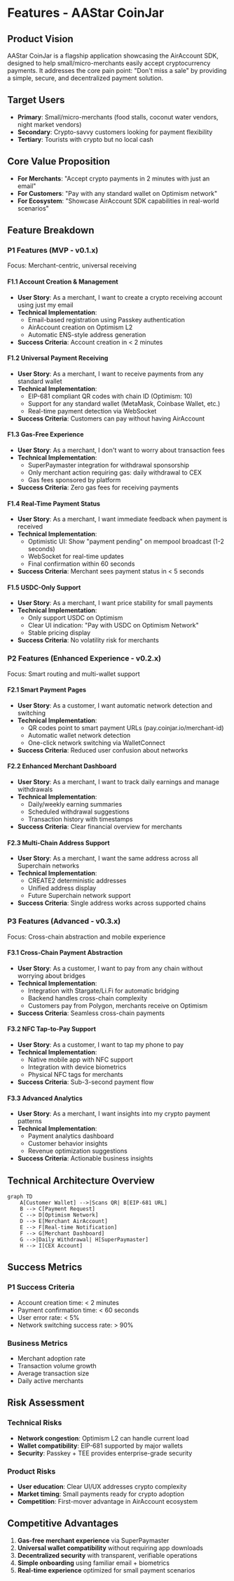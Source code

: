 # Features - AAStar CoinJar

## Product Vision
AAStar CoinJar is a flagship application showcasing the AirAccount SDK, designed to help small/micro-merchants easily accept cryptocurrency payments. It addresses the core pain point: "Don't miss a sale" by providing a simple, secure, and decentralized payment solution.

## Target Users
- **Primary**: Small/micro-merchants (food stalls, coconut water vendors, night market vendors)
- **Secondary**: Crypto-savvy customers looking for payment flexibility
- **Tertiary**: Tourists with crypto but no local cash

## Core Value Proposition
- **For Merchants**: "Accept crypto payments in 2 minutes with just an email"
- **For Customers**: "Pay with any standard wallet on Optimism network"
- **For Ecosystem**: "Showcase AirAccount SDK capabilities in real-world scenarios"

## Feature Breakdown

### P1 Features (MVP - v0.1.x)
Focus: Merchant-centric, universal receiving

#### F1.1 Account Creation & Management
- **User Story**: As a merchant, I want to create a crypto receiving account using just my email
- **Technical Implementation**: 
  - Email-based registration using Passkey authentication
  - AirAccount creation on Optimism L2
  - Automatic ENS-style address generation
- **Success Criteria**: Account creation in < 2 minutes

#### F1.2 Universal Payment Receiving
- **User Story**: As a merchant, I want to receive payments from any standard wallet
- **Technical Implementation**:
  - EIP-681 compliant QR codes with chain ID (Optimism: 10)
  - Support for any standard wallet (MetaMask, Coinbase Wallet, etc.)
  - Real-time payment detection via WebSocket
- **Success Criteria**: Customers can pay without having AirAccount

#### F1.3 Gas-Free Experience
- **User Story**: As a merchant, I don't want to worry about transaction fees
- **Technical Implementation**:
  - SuperPaymaster integration for withdrawal sponsorship
  - Only merchant action requiring gas: daily withdrawal to CEX
  - Gas fees sponsored by platform
- **Success Criteria**: Zero gas fees for receiving payments

#### F1.4 Real-Time Payment Status
- **User Story**: As a merchant, I want immediate feedback when payment is received
- **Technical Implementation**:
  - Optimistic UI: Show "payment pending" on mempool broadcast (1-2 seconds)
  - WebSocket for real-time updates
  - Final confirmation within 60 seconds
- **Success Criteria**: Merchant sees payment status in < 5 seconds

#### F1.5 USDC-Only Support
- **User Story**: As a merchant, I want price stability for small payments
- **Technical Implementation**:
  - Only support USDC on Optimism
  - Clear UI indication: "Pay with USDC on Optimism Network"
  - Stable pricing display
- **Success Criteria**: No volatility risk for merchants

### P2 Features (Enhanced Experience - v0.2.x)
Focus: Smart routing and multi-wallet support

#### F2.1 Smart Payment Pages
- **User Story**: As a customer, I want automatic network detection and switching
- **Technical Implementation**:
  - QR codes point to smart payment URLs (pay.coinjar.io/merchant-id)
  - Automatic wallet network detection
  - One-click network switching via WalletConnect
- **Success Criteria**: Reduced user confusion about networks

#### F2.2 Enhanced Merchant Dashboard
- **User Story**: As a merchant, I want to track daily earnings and manage withdrawals
- **Technical Implementation**:
  - Daily/weekly earning summaries
  - Scheduled withdrawal suggestions
  - Transaction history with timestamps
- **Success Criteria**: Clear financial overview for merchants

#### F2.3 Multi-Chain Address Support
- **User Story**: As a merchant, I want the same address across all Superchain networks
- **Technical Implementation**:
  - CREATE2 deterministic addresses
  - Unified address display
  - Future Superchain network support
- **Success Criteria**: Single address works across supported chains

### P3 Features (Advanced - v0.3.x)
Focus: Cross-chain abstraction and mobile experience

#### F3.1 Cross-Chain Payment Abstraction
- **User Story**: As a customer, I want to pay from any chain without worrying about bridges
- **Technical Implementation**:
  - Integration with Stargate/Li.Fi for automatic bridging
  - Backend handles cross-chain complexity
  - Customers pay from Polygon, merchants receive on Optimism
- **Success Criteria**: Seamless cross-chain payments

#### F3.2 NFC Tap-to-Pay Support
- **User Story**: As a customer, I want to tap my phone to pay
- **Technical Implementation**:
  - Native mobile app with NFC support
  - Integration with device biometrics
  - Physical NFC tags for merchants
- **Success Criteria**: Sub-3-second payment flow

#### F3.3 Advanced Analytics
- **User Story**: As a merchant, I want insights into my crypto payment patterns
- **Technical Implementation**:
  - Payment analytics dashboard
  - Customer behavior insights
  - Revenue optimization suggestions
- **Success Criteria**: Actionable business insights

## Technical Architecture Overview

```mermaid
graph TD
    A[Customer Wallet] -->|Scans QR| B[EIP-681 URL]
    B --> C[Payment Request]
    C --> D[Optimism Network]
    D --> E[Merchant AirAccount]
    E --> F[Real-time Notification]
    F --> G[Merchant Dashboard]
    G -->|Daily Withdrawal| H[SuperPaymaster]
    H --> I[CEX Account]
```

## Success Metrics

### P1 Success Criteria
- Account creation time: < 2 minutes
- Payment confirmation time: < 60 seconds
- User error rate: < 5%
- Network switching success rate: > 90%

### Business Metrics
- Merchant adoption rate
- Transaction volume growth
- Average transaction size
- Daily active merchants

## Risk Assessment

### Technical Risks
- **Network congestion**: Optimism L2 can handle current load
- **Wallet compatibility**: EIP-681 supported by major wallets
- **Security**: Passkey + TEE provides enterprise-grade security

### Product Risks
- **User education**: Clear UI/UX addresses crypto complexity
- **Market timing**: Small payments ready for crypto adoption
- **Competition**: First-mover advantage in AirAccount ecosystem

## Competitive Advantages
1. **Gas-free merchant experience** via SuperPaymaster
2. **Universal wallet compatibility** without requiring app downloads
3. **Decentralized security** with transparent, verifiable operations
4. **Simple onboarding** using familiar email + biometrics
5. **Real-time experience** optimized for small payment scenarios